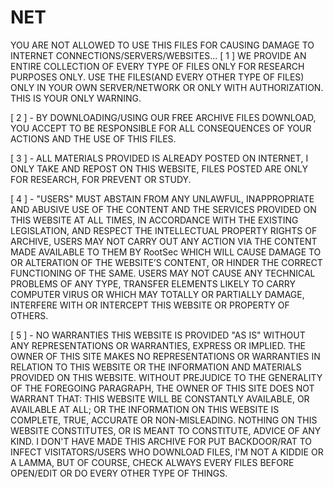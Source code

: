 # NET

YOU ARE NOT ALLOWED TO USE THIS FILES FOR CAUSING DAMAGE TO INTERNET CONNECTIONS/SERVERS/WEBSITES...
[ 1 ] WE PROVIDE AN ENTIRE COLLECTION OF EVERY TYPE OF FILES ONLY FOR RESEARCH PURPOSES ONLY. USE THE FILES(AND EVERY OTHER TYPE OF FILES) ONLY IN YOUR OWN SERVER/NETWORK OR ONLY WITH AUTHORIZATION. THIS IS YOUR ONLY WARNING.

[ 2 ] - BY DOWNLOADING/USING OUR FREE ARCHIVE FILES DOWNLOAD, YOU ACCEPT TO BE RESPONSIBLE FOR ALL CONSEQUENCES OF YOUR ACTIONS AND THE USE OF THIS FILES.

[ 3 ] - ALL MATERIALS PROVIDED IS ALREADY POSTED ON INTERNET, I ONLY TAKE AND REPOST ON THIS WEBSITE, FILES POSTED ARE ONLY FOR RESEARCH, FOR PREVENT OR STUDY.

[ 4 ] - "USERS" MUST ABSTAIN FROM ANY UNLAWFUL, INAPPROPRIATE AND ABUSIVE USE OF THE CONTENT AND THE SERVICES PROVIDED ON THIS WEBSITE AT ALL TIMES, IN ACCORDANCE WITH THE EXISTING LEGISLATION, AND RESPECT THE INTELLECTUAL PROPERTY RIGHTS OF ARCHIVE, USERS MAY NOT CARRY OUT ANY ACTION VIA THE CONTENT MADE AVAILABLE TO THEM BY RootSec WHICH WILL CAUSE DAMAGE TO OR ALTERATION OF THE WEBSITE’S CONTENT, OR HINDER THE CORRECT FUNCTIONING OF THE SAME. USERS MAY NOT CAUSE ANY TECHNICAL PROBLEMS OF ANY TYPE, TRANSFER ELEMENTS LIKELY TO CARRY COMPUTER VIRUS OR WHICH MAY TOTALLY OR PARTIALLY DAMAGE, INTERFERE WITH OR INTERCEPT THIS WEBSITE OR PROPERTY OF OTHERS.

[ 5 ] - NO WARRANTIES THIS WEBSITE IS PROVIDED "AS IS" WITHOUT ANY REPRESENTATIONS OR WARRANTIES, EXPRESS OR IMPLIED. THE OWNER OF THIS SITE MAKES NO REPRESENTATIONS OR WARRANTIES IN RELATION TO THIS WEBSITE OR THE INFORMATION AND MATERIALS PROVIDED ON THIS WEBSITE. WITHOUT PREJUDICE TO THE GENERALITY OF THE FOREGOING PARAGRAPH, THE OWNER OF THIS SITE DOES NOT WARRANT THAT: THIS WEBSITE WILL BE CONSTANTLY AVAILABLE, OR AVAILABLE AT ALL; OR THE INFORMATION ON THIS WEBSITE IS COMPLETE, TRUE, ACCURATE OR NON-MISLEADING. NOTHING ON THIS WEBSITE CONSTITUTES, OR IS MEANT TO CONSTITUTE, ADVICE OF ANY KIND. I DON'T HAVE MADE THIS ARCHIVE FOR PUT BACKDOOR/RAT TO INFECT VISITATORS/USERS WHO DOWNLOAD FILES, I'M NOT A KIDDIE OR A LAMMA, BUT OF COURSE, CHECK ALWAYS EVERY FILES BEFORE OPEN/EDIT OR DO EVERY OTHER TYPE OF THINGS.
